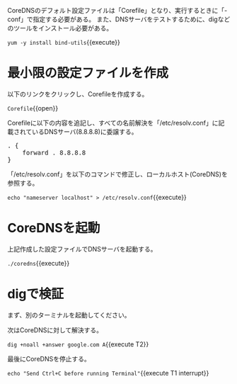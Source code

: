 CoreDNSのデフォルト設定ファイルは「Corefile」となり、実行するときに「-conf」で指定する必要がある。
また、DNSサーバをテストするために、digなどのツールをインストール必要がある。

`yum -y install bind-utils`{{execute}}

# 最小限の設定ファイルを作成
以下のリンクをクリックし、Corefileを作成する。

`Corefile`{{open}}

Corefileに以下の内容を追記し、すべての名前解決を「/etc/resolv.conf」に記載されているDNSサーバ(8.8.8.8)に委譲する。

<pre class="file" data-filename="Corefile" data-target="append">. {
    forward . 8.8.8.8
}
</pre>

「/etc/resolv.conf」を以下のコマンドで修正し、ローカルホスト(CoreDNS)を参照する。

`echo "nameserver localhost" > /etc/resolv.conf`{{execute}}

# CoreDNSを起動
上記作成した設定ファイルでDNSサーバを起動する。

`./coredns`{{execute}}

# digで検証
まず、別のターミナルを起動してください。

次はCoreDNSに対して解決する。

`dig +noall +answer google.com A`{{execute T2}}

最後にCoreDNSを停止する。

`echo "Send Ctrl+C before running Terminal"`{{execute T1 interrupt}}
